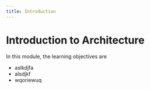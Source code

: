 ```yaml
---
title: Introduction
---
```


# Introduction to Architecture

In this module, the learning objectives are

* aslkdjfa
* alsdjkf
* wqoriewuq